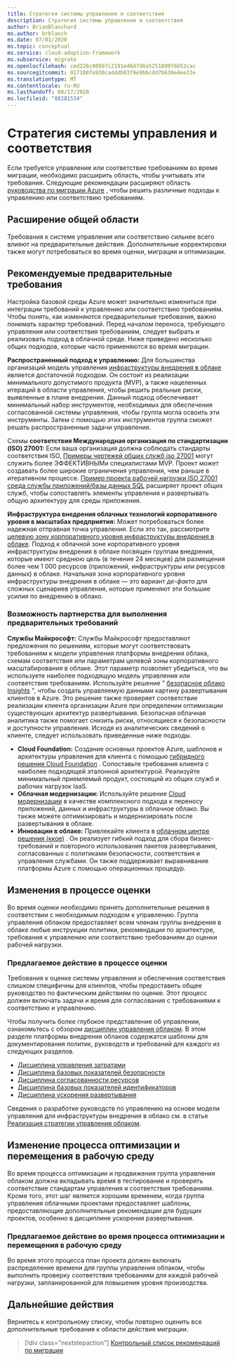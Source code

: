 ```yaml
---
title: Стратегия системы управления и соответствия
description: Стратегия системы управления и соответствия
author: BrianBlanchard
ms.author: brblanch
ms.date: 07/01/2020
ms.topic: conceptual
ms.service: cloud-adoption-framework
ms.subservice: migrate
ms.openlocfilehash: ced226c90997c2191e46d7d8a5251899f6b52cac
ms.sourcegitcommit: 917188fa930cadddb03f9e9bbcdd7b630e4ee33e
ms.translationtype: MT
ms.contentlocale: ru-RU
ms.lasthandoff: 08/17/2020
ms.locfileid: "88281534"
---
```

# <a name="governance-or-compliance-strategy"></a>Стратегия системы управления и соответствия

Если требуется управление или соответствие требованиям во время миграции, необходимо расширить область, чтобы учитывать эти требования. Следующие рекомендации расширяют область [руководства по миграции Azure](../azure-migration-guide/index.md) , чтобы решить различные подходы к управлению или соответствию требованиям.

## <a name="general-scope-expansion"></a>Расширение общей области

Требования к системе управления или соответствию сильнее всего влияют на предварительные действия. Дополнительные корректировки также могут потребоваться во время оценки, миграции и оптимизации.

## <a name="suggested-prerequisites"></a>Рекомендуемые предварительные требования

Настройка базовой среды Azure может значительно измениться при интеграции требований к управлению или соответствию требованиям. Чтобы понять, как изменяются предварительные требования, важно понимать характер требований. Перед началом переноса, требующего управления или соответствия требованиям, следует выбрать и реализовать подход в облачной среде. Ниже приведено несколько общих подходов, которые часто применяются во время миграции.

**Распространенный подход к управлению:** Для большинства организаций модель управления [инфраструктуры внедрения в облаке](../../govern/guides/index.md) является достаточной подходом. Он состоит из реализации минимального допустимого продукта (MVP), а также нацеленных итераций в области управления, чтобы решить реальные риски, выявленные в плане внедрения. Данный подход обеспечивает минимальный набор инструментов, необходимых для обеспечения согласованной системы управления, чтобы группа могла освоить эти инструменты. Затем с помощью этих инструментов группа сможет решать распространенные задачи управления.

Схемы **соответствия Международная организация по стандартизации (ISO) 27001:** Если ваша организация должна соблюдать стандарты соответствия ISO, [Примеры чертежей общих служб iso 27001](/azure/governance/blueprints/samples/iso27001-shared) могут служить более ЭФФЕКТИВНЫМи специалистами MVP. Проект может создавать более широкие ограничения управления, чем раньше в итеративном процессе. [Пример проекта рабочей нагрузки ISO 27001 среда службы приложений/базы данных SQL](/azure/governance/blueprints/samples/iso27001-ase-sql-workload) расширяет проект общих служб, чтобы сопоставлять элементы управления и развертывать общую архитектуру для среды приложения.

**Инфраструктура внедрения облачных технологий корпоративного уровня в масштабах предприятия:** Может потребоваться более надежная отправная точка управления. Если это так, рассмотрите [целевую зону корпоративного уровня инфраструктуры внедрения в облаке](../../ready/enterprise-scale/index.md). Подход к облачной зоне корпоративного уровня инфраструктуры внедрения в облаке посвящен группам внедрения, которые имеют среднюю цель (в течение 24 месяцев) для размещения более чем 1 000 ресурсов (приложений, инфраструктуры или ресурсов данных) в облаке. Начальная зона корпоративного уровня инфраструктуры внедрения в облаке — это вариант *де-факто* для сложных сценариев управления, которые применяют эти большие усилия по внедрению в облако.

### <a name="partnership-option-to-complete-prerequisites"></a>Возможность партнерства для выполнения предварительных требований

**Службы Майкрософт:** Службы Майкрософт предоставляют предложения по решениям, которые могут соответствовать требованиям к модели управления платформы внедрения облака, схемам соответствия или параметрам целевой зоны корпоративного масштабирования в облаке. Этот параметр позволяет убедиться, что вы используете наиболее подходящую модель управления или соответствия требованиям. Используйте решение " [безопасное облако Insights](https://download.microsoft.com/download/C/7/C/C7CEA89D-7BDB-4E08-B998-737C13107361/Secure_Cloud_Insights_Datasheet_EN_US.pdf) ", чтобы создать управляемую данными картину развертывания клиентов в Azure. Это решение также проверяет соответствие реализации клиента организации Azure при определении оптимизации существующих архитектур развертывания. Безопасная облачная аналитика также помогает снизить риски, относящиеся к безопасности и доступности управления. Исходя из аналитических сведений о клиенте, следует использовать приведенные ниже подходы.

- **Cloud Foundation:** Создание основных проектов Azure, шаблонов и архитектуры управления для клиента с помощью [гибридного решения Cloud Foundation](https://download.microsoft.com/download/D/8/7/D872DFD0-1C46-4145-95E4-B5EAB2958B96/Hybrid_Cloud_Foundation_Datasheet_EN_US.pdf) . Сопоставьте требования клиента с наиболее подходящей эталонной архитектурой. Реализуйте минимальный приемлемый продукт, состоящий из общих служб и рабочих нагрузок IaaS.
- **Облачная модернизации:** Используйте решение [Cloud модернизации](https://download.microsoft.com/download/3/7/3/373F90E3-8568-44F3-B096-CD9C1CD28AB7/Cloud_Modernization_Datasheet_EN_US.pdf) в качестве комплексного подхода к переносу приложений, данных и инфраструктуры в облачное облако. Вы также можете оптимизировать и модернизировать после развертывания в облаке.
- **Инновации в облаке:** Привлекайте клиента в [облачном центре решения (ккое)](https://download.microsoft.com/download/F/8/B/F8BBE4BD-E5F8-4DFB-82F7-C0A4E17051BB/Cloud_Center_of_Excellence_Datasheet_EN_US.pdf) . Он реализует гибкий подход для сбора бизнес-требований и повторного использования пакетов развертывания, согласованных с политиками безопасности, соответствия и управления службами. Он также поддерживает выравнивание платформы Azure с помощью операционных процедур.

## <a name="assess-process-changes"></a>Изменения в процессе оценки

Во время оценки необходимо принять дополнительные решения в соответствии с необходимым подходом к управлению. Группа управления облаком предоставляет всем членам группы внедрения в облаке любые инструкции политики, рекомендации по архитектуре, требования к управлению или соответствию требованиям до оценки рабочей нагрузки.

### <a name="suggested-action-during-the-assessment-process"></a>Предлагаемое действие в процессе оценки

Требования к оценке системы управления и обеспечения соответствия слишком специфичны для клиентов, чтобы предоставить общее руководство по фактическим действиям по оценке. Этот процесс должен включать задачи и время для согласования с требованиями к соответствию и управлению.

Чтобы получить более глубокое представление об управлении, ознакомьтесь с обзором [дисциплин управления облаком](../../govern/governance-disciplines.md). В этом разделе платформы внедрения облаков содержатся шаблоны для документирования политик, руководств и требований для каждого из следующих разделов.

- [Дисциплина управления затратами](../../govern/cost-management/template.md)
- [Дисциплина базовых показателей безопасности](../../govern/security-baseline/template.md)
- [Дисциплина согласованности ресурсов](../../govern/resource-consistency/template.md)
- [Дисциплина базовых показателей идентификаторов](../../govern/identity-baseline/template.md)
- [Дисциплина ускорения развертывания](../../govern/deployment-acceleration/template.md)

Сведения о разработке руководств по управлению на основе модели управления для инфраструктуры внедрения в облако см. в статье [Реализация стратегии управления облаком](../../govern/corporate-policy.md).

## <a name="optimize-and-promote-process-changes"></a>Изменение процесса оптимизации и перемещения в рабочую среду

Во время процесса оптимизации и продвижения группа управления облаком должна вкладывать время в тестирование и проверять соответствие стандартам управления и соответствия требованиям. Кроме того, этот шаг является хорошим временем, когда группа управления облачными проектами предоставляет шаблоны, предоставляющие дополнительные рекомендации для будущих проектов, особенно в дисциплине ускорения развертывания.

### <a name="suggested-action-during-the-optimize-and-promote-process"></a>Предлагаемое действие во время процесса оптимизации и перемещения в рабочую среду

Во время этого процесса план проекта должен включать распределение времени для группы управления облаком, чтобы выполнить проверку соответствия требованиям для каждой рабочей нагрузки, запланированной для повышения уровня производства.

## <a name="next-steps"></a>Дальнейшие действия

Вернитесь к контрольному списку, чтобы повторно оценить все дополнительные требования к области действия миграции.

> [!div class="nextstepaction"]
> [Контрольный список рекомендаций по миграции](./index.md)